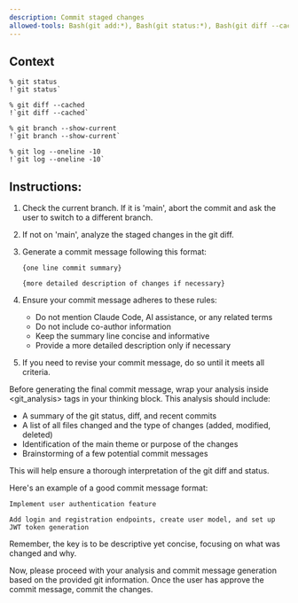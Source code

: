 ```yaml
---
description: Commit staged changes
allowed-tools: Bash(git add:*), Bash(git status:*), Bash(git diff --cached), Bash(lgit commit -m:*)
---
```


## Context

```
% git status
!`git status`

% git diff --cached
!`git diff --cached`

% git branch --show-current
!`git branch --show-current`

% git log --oneline -10
!`git log --oneline -10`
```

## Instructions:

1. Check the current branch. If it is 'main', abort the commit and ask the user to switch to a different branch.

2. If not on 'main', analyze the staged changes in the git diff.

3. Generate a commit message following this format:

   ```
   {one line commit summary}

   {more detailed description of changes if necessary}
   ```

4. Ensure your commit message adheres to these rules:

   - Do not mention Claude Code, AI assistance, or any related terms
   - Do not include co-author information
   - Keep the summary line concise and informative
   - Provide a more detailed description only if necessary

5. If you need to revise your commit message, do so until it meets all criteria.

Before generating the final commit message, wrap your analysis inside <git_analysis> tags in your thinking block. This analysis should include:

- A summary of the git status, diff, and recent commits
- A list of all files changed and the type of changes (added, modified, deleted)
- Identification of the main theme or purpose of the changes
- Brainstorming of a few potential commit messages

This will help ensure a thorough interpretation of the git diff and status.

Here's an example of a good commit message format:

```
Implement user authentication feature

Add login and registration endpoints, create user model, and set up JWT token generation
```

Remember, the key is to be descriptive yet concise, focusing on what was changed and why.

Now, please proceed with your analysis and commit message generation based on the provided git information. Once the user has approve the commit message, commit the changes.
